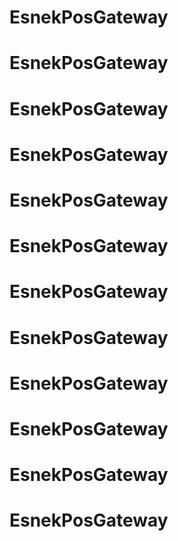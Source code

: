 # EsnekPosGateway
# EsnekPosGateway
# EsnekPosGateway
# EsnekPosGateway
# EsnekPosGateway
# EsnekPosGateway
# EsnekPosGateway
# EsnekPosGateway
# EsnekPosGateway
# EsnekPosGateway
# EsnekPosGateway
# EsnekPosGateway
